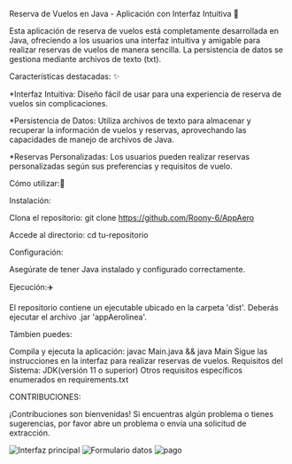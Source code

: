 
Reserva de Vuelos en Java - Aplicación con Interfaz Intuitiva 🛫

Esta aplicación de reserva de vuelos está completamente desarrollada en Java, ofreciendo a los usuarios una interfaz intuitiva y amigable para realizar reservas de vuelos de manera sencilla. La persistencia de datos se gestiona mediante archivos de texto (txt).

Características destacadas: ✨

*Interfaz Intuitiva: Diseño fácil de usar para una experiencia de reserva de vuelos sin complicaciones.

*Persistencia de Datos: Utiliza archivos de texto para almacenar y recuperar la información de vuelos y reservas, aprovechando las capacidades de manejo de archivos de Java.

*Reservas Personalizadas: Los usuarios pueden realizar reservas personalizadas según sus preferencias y requisitos de vuelo.

Cómo utilizar:🚀

Instalación:

Clona el repositorio: git clone https://github.com/Roony-6/AppAero

Accede al directorio: cd tu-repositorio

Configuración:

Asegúrate de tener Java instalado y configurado correctamente.

Ejecución:✈️

El repositorio contiene un ejecutable ubicado en la carpeta 'dist'. Deberás ejecutar el archivo .jar 'appAerolinea'.

Támbien puedes:

Compila y ejecuta la aplicación: javac Main.java && java Main
Sigue las instrucciones en la interfaz para realizar reservas de vuelos.
Requisitos del Sistema:
JDK(versión 11 o superior)
Otros requisitos específicos enumerados en requirements.txt

CONTRIBUCIONES:

¡Contribuciones son bienvenidas! Si encuentras algún problema o tienes sugerencias, por favor abre un problema o envía una solicitud de extracción.


![Interfaz principal](https://github.com/Roony-6/AppAero/assets/145934166/967fc8e0-ddae-495e-8f77-64eb5689142f)
![Formulario datos](https://github.com/Roony-6/AppAero/assets/145934166/886522ca-9f2f-4283-a615-ade1267ec69b)
![pago](https://github.com/Roony-6/AppAero/assets/145934166/f17537b5-1680-48c4-8d7b-3860b18285ef)

